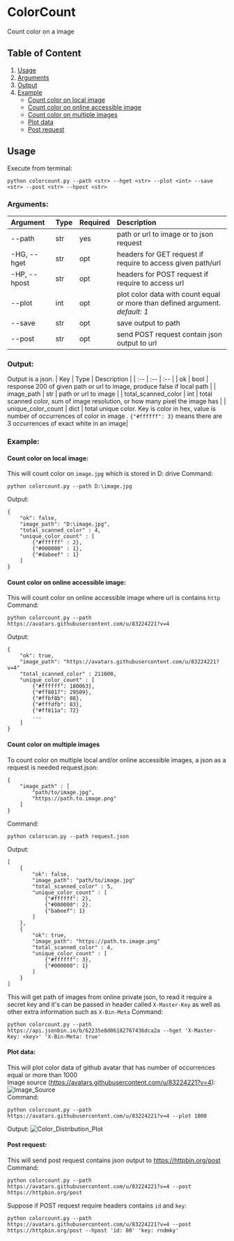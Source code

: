 # ColorCount
Count color on a image

## Table of Content
1. [Usage](#Usage)
2. [Arguments](#Arguments)
3. [Output](#Output)
4. [Example](#Example)
    - [Count color on local image](#Count-color-on-local-image)
    - [Count color on online accessible image](#Count-color-on-online-accessible-image)
    - [Count color on multiple images](#Count-color-on-multiple-images)
    - [Plot data](#Plot-data)
    - [Post request](#Post-request)

## Usage
Execute from terminal:
```
python colorcount.py --path <str> --hget <str> --plot <int> --save <str> --post <str> --hpost <str>
```
### Arguments:
| Argument | Type | Required | Description |
| :--      | :--  | :--      |:--          |
| --path   | str  | yes | path or url to image or to json request |
| -HG, --hget |str| opt | headers for GET request if require to access given path/url |
| -HP, --hpost|str| opt | headers for POST request if require to access url |
| --plot   | int  | opt | plot color data with count equal or more than defined argument. _default: 1_ |
| --save   | str  | opt | save output to path |
| --post   | str  | opt | send POST request contain json output to url |

### Output:
Output is a json.
| Key                 | Type | Description |
| :--                 | :--  | :--         |
| ok                  | bool | response 200 of given path or url to image, produce false if local path |
| image_path          | str  | path or url to image |
| total_scanned_color | int  | total scanned color, sum of image resolution, or how many pixel the image has |
| unique_color_count  | dict | total unique color. Key is color in hex, value is number of occurrences of color in image . `{"#ffffff": 3}` means there are 3 occurrences of exact white in an image|

### Example:
#### Count color on local image:
This will count color on `image.jpg` which is stored in D: drive
Command:
```
python colorcount.py --path D:\image.jpg
```
Output:
```
{
    "ok": false,
    "image_path": "D:\image.jpg",
    "total_scanned_color" : 4,
    "unique_color_count" : [
        {"#ffffff" : 2},
        {"#000000" : 1},
        {"#dabeef" : 1}
    ]
}
```

#### Count color on online accessible image:
This will count color on online accessible image where url is contains `http`
Command:
```
python colorcount.py --path https://avatars.githubusercontent.com/u/83224221?v=4
```
Output:
```
{
    "ok": true,
    "image_path": "https://avatars.githubusercontent.com/u/83224221?v=4"
    "total_scanned_color" : 211600,
    "unique_color_count" : [
        {"#ffffff": 180063},
        {"#ff8017": 29509},
        {"#ffbf8b": 88},
        {"#fffdfb": 83},
        {"#ff811a": 72}
        ...
    ]
}
```

#### Count color on multiple images
To count color on multiple local and/or online accessible images, a json as a request is needed
request.json:
```
{
    "image_path" : [
        "path/to/image.jpg",
        "https://path.to.image.png"
    ]
}
```
Command:
```
python colorscan.py --path request.json
```
Output:
```
[
    {
        "ok": false,
        "image_path": "path/to/image.jpg"
        "total_scanned_color" : 5,
        "unique_color_count" : [
            {"#ffffff": 2},
            {"#000000": 2}.
            {"babeef": 1}
        ]
    },
    {
        "ok": true,
        "image_path": "https://path.to.image.png"
        "total_scanned_color" : 4,
        "unique_color_count" : [
            {"#ffffff": 3},
            {"#000000": 1}
        ]
    }
]
```

This will get path of images from online private json, to read it require a secret key and it's can be passed in header called `X-Master-Key` as well as other extra information such as `X-Bin-Meta`
Command:
```
python colorcount.py --path https://api.jsonbin.io/b/62235e8d06182767436dca2a --hget 'X-Master-Key: <key>' 'X-Bin-Meta: true'
```

#### Plot data:
This will plot color data of github avatar that has number of occurrences equal or more than 1000
<br/>
Image source (https://avatars.githubusercontent.com/u/83224221?v=4):<br/>
![Image_Source](https://avatars.githubusercontent.com/u/83224221?v=4)<br/>
Command:
```
python colorcount.py --path https://avatars.githubusercontent.com/u/83224221?v=4 --plot 1000
```
Output:
![Color_Distribution_Plot](https://user-images.githubusercontent.com/83224221/156562301-639a35ef-e7c9-444e-bea1-9453ab0feee5.png)

#### Post request:
This will send post request contains json output to https://httpbin.org/post
Command:
```
python colorcount.py --path https://avatars.githubusercontent.com/u/83224221?v=4 --post https://httpbin.org/post
```

Suppose if POST request require headers contains `id` and `key`:
```
python colorcount.py --path https://avatars.githubusercontent.com/u/83224221?v=4 --post https://httpbin.org/post --hpost 'id: 00' 'key: rndmky'
```
